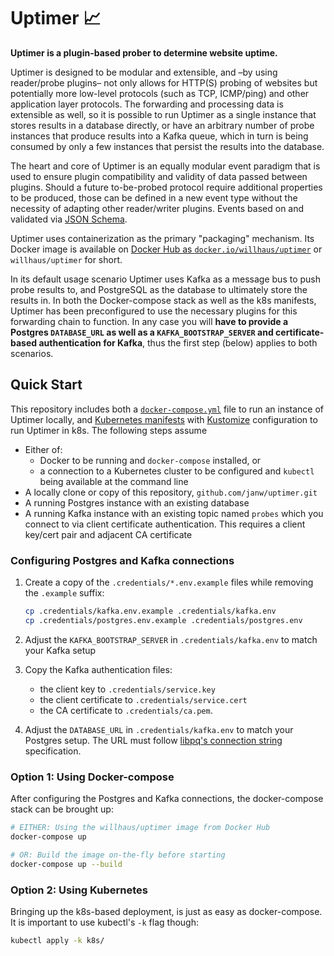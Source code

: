 # Uptimer 📈

**Uptimer is a plugin-based prober to determine website uptime.**

Uptimer is designed to be modular and extensible, and –by using reader/probe plugins– not only allows for HTTP(S) probing of websites but potentially more low-level protocols (such as TCP, ICMP/ping) and other application layer protocols. The forwarding and processing data is extensible as well, so it is possible to run Uptimer as a single instance that stores results in a database directly, or have an arbitrary number of probe instances that produce results into a Kafka queue, which in turn is being consumed by only a few instances that persist the results into the database.

The heart and core of Uptimer is an equally modular event paradigm that is used to ensure plugin compatibility and validity of data passed between plugins. Should a future to-be-probed protocol require additional properties to be produced, those can be defined in a new event type without the necessity of adapting other reader/writer plugins. Events based on and validated via [JSON Schema](https://json-schema.org/).

Uptimer uses containerization as the primary "packaging" mechanism. Its Docker image is available on [Docker Hub as `docker.io/willhaus/uptimer`](https://hub.docker.com/r/willhaus/uptimer) or `willhaus/uptimer` for short.

In its default usage scenario Uptimer uses Kafka as a message bus to push probe results to, and PostgreSQL as the database to ultimately store the results in. In both the Docker-compose stack as well as the k8s manifests, Uptimer has been preconfigured to use the necessary plugins for this forwarding chain to function. In any case you will **have to provide a Postgres `DATABASE_URL` as well as a `KAFKA_BOOTSTRAP_SERVER` and certificate-based authentication for Kafka**, thus the first step (below) applies to both scenarios.

## Quick Start

This repository includes both a [`docker-compose.yml`](docker-compose.yml) file to run an instance of Uptimer locally, and [Kubernetes manifests](k8s/) with [Kustomize](https://kustomize.io/) configuration to run Uptimer in k8s. The following steps assume

* Either of:
  * Docker to be running and `docker-compose` installed, or
  * a connection to a Kubernetes cluster to be configured and `kubectl` being available at the command line
* A locally clone or copy of this repository, `github.com/janw/uptimer.git`
* A running Postgres instance with an existing database
* A running Kafka instance with an existing topic named `probes` which you connect to via client certificate authentication. This requires a client key/cert pair and adjacent CA certificate

### Configuring Postgres and Kafka connections

1. Create a copy of the `.credentials/*.env.example` files while removing the `.example` suffix:

    ```bash
    cp .credentials/kafka.env.example .credentials/kafka.env
    cp .credentials/postgres.env.example .credentials/postgres.env
    ```

2. Adjust the `KAFKA_BOOTSTRAP_SERVER` in `.credentials/kafka.env` to match your Kafka setup
3. Copy the Kafka authentication files:

    * the client key to `.credentials/service.key`
    * the client certificate to `.credentials/service.cert`
    * the CA certificate to `.credentials/ca.pem`.

4. Adjust the `DATABASE_URL` in `.credentials/kafka.env` to match your Postgres setup. The URL must follow [libpq's connection string](https://www.postgresql.org/docs/current/libpq-connect.html#LIBPQ-CONNSTRING) specification.

### Option 1: Using Docker-compose

After configuring the Postgres and Kafka connections, the docker-compose stack can be brought up:

```bash
# EITHER: Using the willhaus/uptimer image from Docker Hub
docker-compose up

# OR: Build the image on-the-fly before starting
docker-compose up --build
```

### Option 2: Using Kubernetes

Bringing up the k8s-based deployment, is just as easy as docker-compose. It is important to use kubectl's `-k` flag though:

```bash
kubectl apply -k k8s/
```
